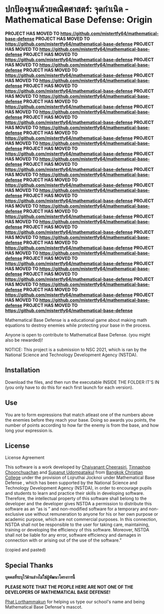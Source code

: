 # ปกป้องฐานด้วยคณิตศาสตร์: จุดกำเนิด - Mathematical Base Defense: Origin

**PROJECT HAS MOVED TO https://github.com/mistertfy64/mathematical-base-defense**
**PROJECT HAS MOVED TO https://github.com/mistertfy64/mathematical-base-defense**
**PROJECT HAS MOVED TO https://github.com/mistertfy64/mathematical-base-defense**
**PROJECT HAS MOVED TO https://github.com/mistertfy64/mathematical-base-defense**
**PROJECT HAS MOVED TO https://github.com/mistertfy64/mathematical-base-defense**
**PROJECT HAS MOVED TO https://github.com/mistertfy64/mathematical-base-defense**
**PROJECT HAS MOVED TO https://github.com/mistertfy64/mathematical-base-defense**
**PROJECT HAS MOVED TO https://github.com/mistertfy64/mathematical-base-defense**
**PROJECT HAS MOVED TO https://github.com/mistertfy64/mathematical-base-defense**
**PROJECT HAS MOVED TO https://github.com/mistertfy64/mathematical-base-defense**
**PROJECT HAS MOVED TO https://github.com/mistertfy64/mathematical-base-defense**
**PROJECT HAS MOVED TO https://github.com/mistertfy64/mathematical-base-defense**
**PROJECT HAS MOVED TO https://github.com/mistertfy64/mathematical-base-defense**
**PROJECT HAS MOVED TO https://github.com/mistertfy64/mathematical-base-defense**
**PROJECT HAS MOVED TO https://github.com/mistertfy64/mathematical-base-defense**
**PROJECT HAS MOVED TO https://github.com/mistertfy64/mathematical-base-defense**
**PROJECT HAS MOVED TO https://github.com/mistertfy64/mathematical-base-defense**
**PROJECT HAS MOVED TO https://github.com/mistertfy64/mathematical-base-defense**
**PROJECT HAS MOVED TO https://github.com/mistertfy64/mathematical-base-defense**
**PROJECT HAS MOVED TO https://github.com/mistertfy64/mathematical-base-defense**
**PROJECT HAS MOVED TO https://github.com/mistertfy64/mathematical-base-defense**
**PROJECT HAS MOVED TO https://github.com/mistertfy64/mathematical-base-defense**
**PROJECT HAS MOVED TO https://github.com/mistertfy64/mathematical-base-defense**
**PROJECT HAS MOVED TO https://github.com/mistertfy64/mathematical-base-defense**
**PROJECT HAS MOVED TO https://github.com/mistertfy64/mathematical-base-defense**
**PROJECT HAS MOVED TO https://github.com/mistertfy64/mathematical-base-defense**
**PROJECT HAS MOVED TO https://github.com/mistertfy64/mathematical-base-defense**
**PROJECT HAS MOVED TO https://github.com/mistertfy64/mathematical-base-defense**
**PROJECT HAS MOVED TO https://github.com/mistertfy64/mathematical-base-defense**
**PROJECT HAS MOVED TO https://github.com/mistertfy64/mathematical-base-defense**
**PROJECT HAS MOVED TO https://github.com/mistertfy64/mathematical-base-defense**
**PROJECT HAS MOVED TO https://github.com/mistertfy64/mathematical-base-defense**
**PROJECT HAS MOVED TO https://github.com/mistertfy64/mathematical-base-defense**
**PROJECT HAS MOVED TO https://github.com/mistertfy64/mathematical-base-defense**
**PROJECT HAS MOVED TO https://github.com/mistertfy64/mathematical-base-defense**
**PROJECT HAS MOVED TO https://github.com/mistertfy64/mathematical-base-defense**


Mathematical Base Defense is a educational game about making math equations to destroy enemies while protecting your base in the process.

Anyone is open to contribute to Mathematical Base Defense. (you might also be rewarded)!

NOTICE: This project is a submission to NSC 2021, which is ran by the National Science and Technology Development Agency (NSTDA).

## Installation

Download the files, and then run the executable INSIDE THE FOLDER IT'S IN (you only have to do this for each first launch for each version).

## Use

You are to form expressions that match atleast one of the numbers above the enemies before they reach your base.
Doing so awards you points, the number of points according to how far the enemy is from the base, and how long your expression is.

## License

License Agreement

This software is a work developed by [Chaiyanant Cheerasiri](https://github.com/KG07), [Tinnaphop Choonchuachan](https://github.com/mistertfy64) and [Supanut Udompataikul](https://github.com/Muq1937) from
[Bangkok Christian College](https://bcc.ac.th) under the provision of Lojruthai Jocknoi under Mathematical Base Defense , which has been supported by the National Science and Technology
Development Agency (NSTDA), in order to encourage pupils and students to learn
and practice their skills in developing software. Therefore, the intellectual
property of this software shall belong to the developer and the developer gives
NSTDA a permission to distribute this software as an “as is ” and non-modified
software for a temporary and non-exclusive use without remuneration to anyone
for his or her own purpose or academic purpose, which are not commercial
purposes. In this connection, NSTDA shall not be responsible to the user for
taking care, maintaining, training or developing the efficiency of this software.
Moreover, NSTDA shall not be liable for any error, software efficiency and
damages in connection with or arising out of the use of the software.”

(copied and pasted)

## Special Thanks

**บุคคลที่ระบุไว้ด้านล่างไม่ใช่ผู้พัฒนาโครงการนี้**

**PLEASE NOTE THAT THE PEOPLE HERE ARE NOT ONE OF THE DEVELOPERS OF MATHEMATICAL BASE DEFENSE!**

[Phat Lorthammakun](https://github.com/VenusClietnt) for helping us type our school's name and being Mathematical Base Defense's mascot. 
